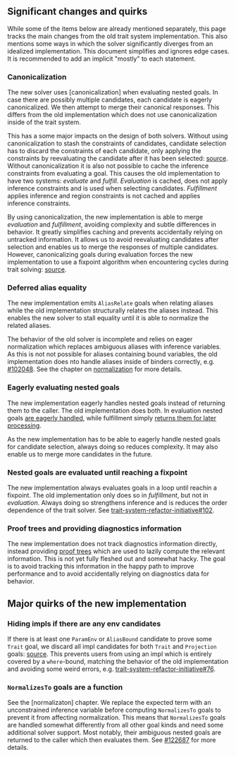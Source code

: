 ## Significant changes and quirks

While some of the items below are already mentioned separately, this page tracks the
main changes from the old trait system implementation. This also mentions some ways
in which the solver significantly diverges from an idealized implementation. This
document simplifies and ignores edge cases. It is recommended to add an implicit
"mostly" to each statement.

### Canonicalization

The new solver uses [canonicalization] when evaluating nested goals. In case there
are possibly multiple candidates, each candidate is eagerly canonicalized. We then
attempt to merge their canonical responses. This differs from the old implementation
which does not use canonicalization inside of the trait system.

This has a some major impacts on the design of both solvers. Without using
canonicalization to stash the constraints of candidates, candidate selection has
to discard the constraints of each candidate, only applying the constraints by
reevaluating the candidate after it has been selected: [source][evaluate_stack].
Without canonicalization it is also not possible to cache the inference constraints
from evaluating a goal. This causes the old implementation to have two systems:
*evaluate* and *fulfill*. *Evaluation* is cached, does not apply inference constraints
and is used when selecting candidates. *Fulfillment* applies inference and region
constraints is not cached and applies inference constraints.

By using canonicalization, the new implementation is able to merge *evaluation* and
*fulfillment*, avoiding complexity and subtle differences in behavior. It greatly
simplifies caching and prevents accidentally relying on untracked information.
It allows us to avoid reevaluating candidates after selection and enables us to merge
the responses of multiple candidates. However, canonicalizing goals during evaluation
forces the new implementation to use a fixpoint algorithm when encountering cycles
during trait solving: [source][cycle-fixpoint].

[canoncalization]: ./canonicalization.md
[evaluate_stack]: https://github.com/rust-lang/rust/blob/47dd709bedda8127e8daec33327e0a9d0cdae845/compiler/rustc_trait_selection/src/traits/select/mod.rs#L1232-L1237
[cycle-fixpoint]: https://github.com/rust-lang/rust/blob/df8ac8f1d74cffb96a93ae702d16e224f5b9ee8c/compiler/rustc_trait_selection/src/solve/search_graph.rs#L382-L387

### Deferred alias equality

The new implementation emits `AliasRelate` goals when relating aliases while the
old implementation structurally relates the aliases instead. This enables the
new solver to stall equality until it is able to normalize the related aliases.

The behavior of the old solver is incomplete and relies on eager normalization
which replaces ambiguous aliases with inference variables. As this is not
not possible for aliases containing bound variables, the old implementation does
nto handle aliases inside of binders correctly, e.g. [#102048]. See the chapter on
[normalization] for more details.

[#102048]: https://github.com/rust-lang/rust/issues/102048

### Eagerly evaluating nested goals

The new implementation eagerly handles nested goals instead of returning
them to the caller. The old implementation does both. In evaluation nested
goals [are eagerly handled][eval-nested], while fulfillment simply
[returns them for later processing][fulfill-nested].

As the new implementation has to be able to eagerly handle nested goals for
candidate selection, always doing so reduces complexity. It may also enable
us to merge more candidates in the future.

[eval-nested]: https://github.com/rust-lang/rust/blob/master/compiler/rustc_trait_selection/src/traits/select/mod.rs#L1271-L1277
[fulfill-nested]: https://github.com/rust-lang/rust/blob/df8ac8f1d74cffb96a93ae702d16e224f5b9ee8c/compiler/rustc_trait_selection/src/traits/fulfill.rs#L708-L712

### Nested goals are evaluated until reaching a fixpoint

The new implementation always evaluates goals in a loop until reachin a fixpoint.
The old implementation only does so in *fulfillment*, but not in *evaluation*.
Always doing so strengthens inference and is reduces the order dependence of
the trait solver. See [trait-system-refactor-initiative#102].

[trait-system-refactor-initiative#102]: https://github.com/rust-lang/trait-system-refactor-initiative/issues/102

### Proof trees and providing diagnostics information

The new implementation does not track diagnostics information directly,
instead providing [proof trees][trees] which are used to lazily compute the
relevant information. This is not yet fully fleshed out and somewhat hacky.
The goal is to avoid tracking this information in the happy path to improve
performance and to avoid accidentally relying on diagnostics data for behavior.

[trees]: ./proof-trees.md

## Major quirks of the new implementation

### Hiding impls if there are any env candidates

If there is at least one `ParamEnv` or `AliasBound` candidate to prove
some `Trait` goal, we discard all impl candidates for both `Trait` and
`Projection` goals: [source][discard-from-env]. This prevents users from
using an impl which is entirely covered by a `where`-bound,  matching the
behavior of the old implementation and avoiding some weird errors,
e.g. [trait-system-refactor-initiative#76].

[discard-from-env]: https://github.com/rust-lang/rust/blob/03994e498df79aa1f97f7bbcfd52d57c8e865049/compiler/rustc_trait_selection/src/solve/assembly/mod.rs#L785-L789
[trait-system-refactor-initiative#76]: https://github.com/rust-lang/trait-system-refactor-initiative/issues/76

### `NormalizesTo` goals are a function

See the [normalizaton] chapter. We replace the expected term with an unconstrained
inference variable before computing `NormalizesTo` goals to prevent it from affecting
normalization. This means that `NormalizesTo` goals are handled somewhat differently
from all other goal kinds and need some additional solver support. Most notably,
their ambiguous nested goals are returned to the caller which then evaluates them.
See [#122687] for more details.

[#122687]: https://github.com/rust-lang/rust/pull/122687
[normalization]: ./normalization.md